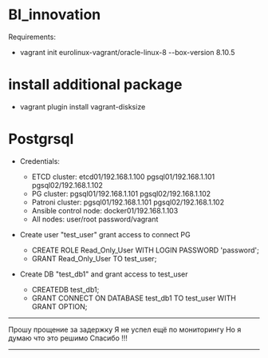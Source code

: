# BI_innovation

Requirements:
 * vagrant init eurolinux-vagrant/oracle-linux-8 --box-version 8.10.5
# install additional package
 * vagrant plugin install vagrant-disksize
 
# Postgrsql 
 * Credentials:
   - ETCD cluster: etcd01/192.168.1.100 pgsql01/192.168.1.101 pgsql02/192.168.1.102
   - PG cluster: pgsql01/192.168.1.101 pgsql02/192.168.1.102
   - Patroni cluster: pgsql01/192.168.1.101 pgsql02/192.168.1.102
   - Ansible control node: docker01/192.168.1.103
   - All nodes: user/root password/vagrant
  
 * Create user "test_user" grant access to connect PG
 
   - CREATE ROLE Read_Only_User WITH LOGIN PASSWORD 'password';
   - GRANT Read_Only_User TO test_user;
   
 * Create DB "test_db1" and grant access to test_user
 
   - CREATEDB test_db1;
   - GRANT CONNECT ON DATABASE test_db1 TO test_user WITH GRANT OPTION;
   
_____________________________________________________________________________________

Прошу прощение за задержку Я не успел ещё по мониторингу 
Но я думаю что это решимо 
Спасибо !!!
_____________________________________________________________________________________ 
